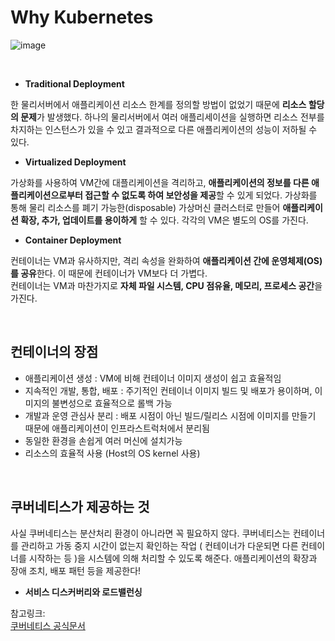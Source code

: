 # Why Kubernetes

![image](https://user-images.githubusercontent.com/45115557/197126988-5af8b98b-969a-425c-b29d-bb0e56b661ce.png)

</br>

- **Traditional Deployment**

한 물리서버에서 애플리케이션 리소스 한계를 정의할 방법이 없었기 때문에 **리소스 할당의 문제**가 발생했다. 하나의 물리서버에서 여러 애플리세이션을 실행하면 리소스 전부를 차지하는 인스턴스가 있을 수 있고 결과적으로 다른 애플리케이션의
성능이 저하될 수 있다. 

- **Virtualized Deployment**

가상화를 사용하여 VM간에 대플리케이션을 격리하고, **애플리케이션의 정보를 다른 애플리케이션으로부터 접근할 수 없도록 하여 보안성을 제공**할 수 있게 되었다. 
가상화를 통해 물리 리소스를 폐기 가능한(disposable) 가상머신 클러스터로 만들어 **애플리케이션 확장, 추가, 업데이트를 용이하게** 할 수 있다. 
각각의 VM은 별도의 OS를 가진다. 

- **Container Deployment**

컨테이너는 VM과 유사하지만, 격리 속성을 완화하여 **애플리케이션 간에 운영체제(OS)를 공유**한다. 이 때문에 컨테이너가 VM보다 더 가볍다.    
컨테이너는 VM과 마찬가지로 **자체 파일 시스템, CPU 점유율, 메모리, 프로세스 공간**을 가진다. 

</br>

## 컨테이너의 장점

* 애플리케이션 생성 : VM에 비해 컨테이너 이미지 생성이 쉽고 효율적임
* 지속적인 개발, 통합, 배포 : 주기적인 컨테이너 이미지 빌드 및 배포가 용이하며, 이미지의 불변성으로 효율적으로 롤백 가능 
* 개발과 운영 관심사 분리 : 배포 시점이 아닌 빌드/릴리스 시점에 이미지를 만들기 때문에 애플리케이션이 인프라스트럭처에서 분리됨
* 동일한 환경을 손쉽게 여러 머신에 설치가능
* 리소스의 효율적 사용 (Host의 OS kernel 사용)

</br>

## 쿠버네티스가 제공하는 것

사실 쿠버네티스는 분산처리 환경이 아니라면 꼭 필요하지 않다. 쿠버네티스는 컨테이너를 관리하고 가동 중지 시간이 없는지 확인하는 작업 ( 컨테이너가 다운되면 다른 컨테이너를 시작하는 등 )을 시스템에 의해
처리할 수 있도록 해준다. 애플리케이션의 확장과 장애 조치, 배포 패턴 등을 제공한다!

- **서비스 디스커버리와 로드밸런싱**




참고링크:   
[쿠버네티스 공식문서](https://kubernetes.io/ko/docs/concepts/overview/what-is-kubernetes/)
